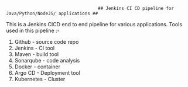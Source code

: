                                        ## Jenkins CI CD pipeline for Java/Python/NodeJS/ applications ##

  This is a Jenkins CICD end to end pipeline for various applications. 
  Tools used in this pipeline :- 
  1. Github - source code repo
  2. Jenkins - CI tool
  3. Maven -   build tool
  4. Sonarqube - code analysis
  5. Docker - container
  6. Argo CD - Deployment tool
  7. Kubernetes - Cluster
  
